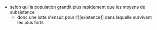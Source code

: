  - selon qui la population grandit plus rapidement que les moyens de subsistance
      - donc une lutte s'ensuit pour l'[[existence]] dans laquelle survivent les plus forts